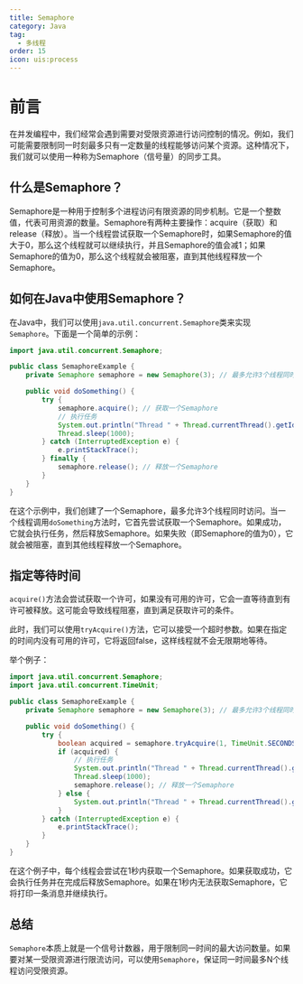 ```yaml
---
title: Semaphore
category: Java
tag:
  - 多线程
order: 15
icon: uis:process
---
```



# 前言

在并发编程中，我们经常会遇到需要对受限资源进行访问控制的情况。例如，我们可能需要限制同一时刻最多只有一定数量的线程能够访问某个资源。这种情况下，我们就可以使用一种称为Semaphore（信号量）的同步工具。

## 什么是Semaphore？

Semaphore是一种用于控制多个进程访问有限资源的同步机制。它是一个整数值，代表可用资源的数量。Semaphore有两种主要操作：acquire（获取）和release（释放）。当一个线程尝试获取一个Semaphore时，如果Semaphore的值大于0，那么这个线程就可以继续执行，并且Semaphore的值会减1；如果Semaphore的值为0，那么这个线程就会被阻塞，直到其他线程释放一个Semaphore。

## 如何在Java中使用Semaphore？

在Java中，我们可以使用`java.util.concurrent.Semaphore`类来实现`Semaphore`。下面是一个简单的示例：

```java
import java.util.concurrent.Semaphore;

public class SemaphoreExample {
    private Semaphore semaphore = new Semaphore(3); // 最多允许3个线程同时访问

    public void doSomething() {
        try {
            semaphore.acquire(); // 获取一个Semaphore
            // 执行任务
            System.out.println("Thread " + Thread.currentThread().getId() + " is working");
            Thread.sleep(1000);
        } catch (InterruptedException e) {
            e.printStackTrace();
        } finally {
            semaphore.release(); // 释放一个Semaphore
        }
    }
}
```

在这个示例中，我们创建了一个Semaphore，最多允许3个线程同时访问。当一个线程调用`doSomething`方法时，它首先尝试获取一个Semaphore。如果成功，它就会执行任务，然后释放Semaphore。如果失败（即Semaphore的值为0），它就会被阻塞，直到其他线程释放一个Semaphore。

## 指定等待时间

`acquire()`方法会尝试获取一个许可，如果没有可用的许可，它会一直等待直到有许可被释放。这可能会导致线程阻塞，直到满足获取许可的条件。

此时，我们可以使用`tryAcquire()`方法，它可以接受一个超时参数。如果在指定的时间内没有可用的许可，它将返回false，这样线程就不会无限期地等待。

举个例子：

```java
import java.util.concurrent.Semaphore;
import java.util.concurrent.TimeUnit;

public class SemaphoreExample {
    private Semaphore semaphore = new Semaphore(3); // 最多允许3个线程同时访问

    public void doSomething() {
        try {
            boolean acquired = semaphore.tryAcquire(1, TimeUnit.SECONDS); // 尝试在1秒内获取一个Semaphore
            if (acquired) {
                // 执行任务
                System.out.println("Thread " + Thread.currentThread().getId() + " is working");
                Thread.sleep(1000);
                semaphore.release(); // 释放一个Semaphore
            } else {
                System.out.println("Thread " + Thread.currentThread().getId() + " failed to acquire semaphore");
            }
        } catch (InterruptedException e) {
            e.printStackTrace();
        }
    }
}
```

在这个例子中，每个线程会尝试在1秒内获取一个Semaphore。如果获取成功，它会执行任务并在完成后释放Semaphore。如果在1秒内无法获取Semaphore，它将打印一条消息并继续执行。

## 总结

`Semaphore`本质上就是一个信号计数器，用于限制同一时间的最大访问数量。如果要对某一受限资源进行限流访问，可以使用`Semaphore`，保证同一时间最多N个线程访问受限资源。

